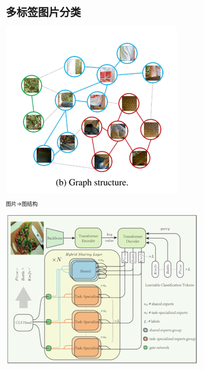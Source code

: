 # 多标签图片分类

![image-20250925122332751](image-20250925122332751.png)

图片->图结构

![image-20250925122503256](image-20250925122503256.png)
